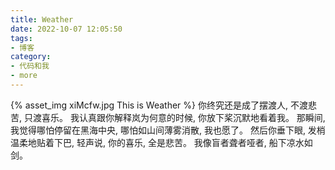 ```yaml
---
title: Weather
date: 2022-10-07 12:05:50
tags:
- 博客
category:
- 代码和我
- more
---
```

{% asset_img xiMcfw.jpg This is Weather %}
你终究还是成了摆渡人, 不渡悲苦, 只渡喜乐。  我认真跟你解释岚为何意的时候, 你放下桨沉默地看着我。  那瞬间, 我觉得哪怕停留在黑海中央, 哪怕如山间薄雾消散, 我也愿了。  然后你垂下眼, 发梢温柔地贴着下巴, 轻声说, 你的喜乐, 全是悲苦。  我像盲者聋者哑者, 船下凉水如剑。
